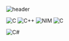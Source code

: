 ![header](https://capsule-render.vercel.app/api?type=waving&color=ff3b6f&height=200&section=header&text=Doongjohn%20🍋&fontSize=90&fontColor=f2f2f2)

<img alt="C" src="https://img.shields.io/badge/c%20-%2300599C.svg?&style=for-the-badge&logo=c&logoColor=white"/> <img alt="C++" src="https://img.shields.io/badge/c++%20-%2300599C.svg?&style=for-the-badge&logo=c%2B%2B&ogoColor=white"/> <img alt="NIM" src="https://img.shields.io/badge/nim-%23ffbf00.svg?&style=for-the-badge&logo=nim&logoColor=white"/> <img alt="C" src="https://img.shields.io/badge/zig%20-%231c1c1c.svg?&style=for-the-badge&logo=data:image/png;base64,iVBORw0KGgoAAAANSUhEUgAAABAAAAAQCAYAAAAf8/9hAAAAGXRFWHRTb2Z0d2FyZQBBZG9iZSBJbWFnZVJlYWR5ccllPAAAAPNJREFUeNpi/P//PwMlgOXHUjly9E0G4hwgZmQiQZMqEK8H4v9QzUEgQSaoADK+zhH9iAGL+C0gDoAaNg9mGLoLfgA1awK9hS9gzgJxA9RQBmQDrgMxJzRMGKE4HYj/Ial5A8QmQLwCJoBsgBYW2+TR1ChDaWt4LOBxKsi/VUh8XiD+gq4IVyzwQAMJBoKwacZlAB8Qf0bi96IZhtOAe1D6LpqaEiz6rmEzQAeIzwGxCJpieFqApo/vQKyJboAaEBsAsSEupwI1MwKjGBTVHOhegMX5UajYRqiBjMgYmj400cVh0XgTiKdC0zhJgJHS7AwQYABm9EAdCKrEfAAAAABJRU5ErkJggg==&logoColor=white"/>

<img alt="C#" src="https://img.shields.io/badge/c%23%20-%23239120.svg?&style=for-the-badge&logo=c-sharp&logoColor=white"/> 
